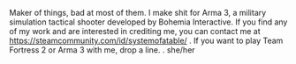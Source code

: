 Maker of things, bad at most of them. 
I make shit for Arma 3, a military simulation tactical shooter developed by Bohemia Interactive. 
If you find any of my work and are interested in crediting me, you can contact me at https://steamcommunity.com/id/systemofatable/
. If you want to play Team Fortress 2 or Arma 3 with me, drop a line.
. she/her
